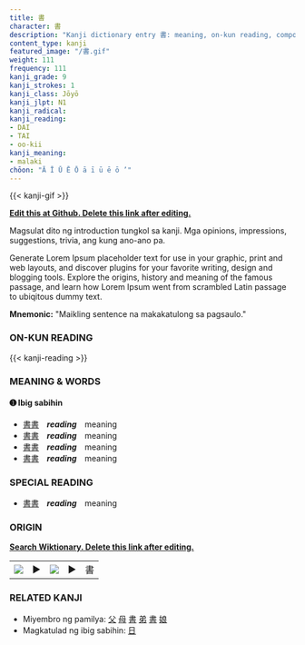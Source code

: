 ```yaml
---
title: 書
character: 書
description: "Kanji dictionary entry 書: meaning, on-kun reading, compounds, origin, related kanji"
content_type: kanji
featured_image: "/書.gif"
weight: 111
frequency: 111
kanji_grade: 9
kanji_strokes: 1
kanji_class: Jōyō
kanji_jlpt: N1
kanji_radical: 
kanji_reading: 
- DAI
- TAI
- oo-kii
kanji_meaning:
- malaki
chōon: "Ā Ī Ū Ē Ō ā ī ū ē ō ’"
---
```

[//]: # (Don't edit the line below. Kanji animated GIF code is automatically generated.)
{{< kanji-gif >}}

[//]: # (Edit below this line.)

**[Edit this at Github. Delete this link after editing.](https://github.com/tim0g/tim/tree/main/content/kanji/書/index.md)**

Magsulat dito ng introduction tungkol sa kanji. Mga opinions, impressions, suggestions, trivia, ang kung ano-ano pa.

Generate Lorem Ipsum placeholder text for use in your graphic, print and web layouts, and discover plugins for your favorite writing, design and blogging tools. Explore the origins, history and meaning of the famous passage, and learn how Lorem Ipsum went from scrambled Latin passage to ubiqitous dummy text.
 
**Mnemonic:** "Maikling sentence na makakatulong sa pagsaulo."

### ON-KUN READING

[//]: # (Don't edit the line below. ON-KUN READING code is automatically generated.)
{{< kanji-reading >}}

### MEANING & WORDS

#### ➊ **Ibig sabihin**
  - [書](../書)[書](../書)　***reading***　meaning
  - [書](../書)[書](../書)　***reading***　meaning
  - [書](../書)[書](../書)　***reading***　meaning
  - [書](../書)[書](../書)　***reading***　meaning

### SPECIAL READING
  - [書](../書)[書](../書)　***reading***　meaning

### ORIGIN

**[Search Wiktionary. Delete this link after editing.](https://wiktionary.org/wiki/書)**
<table class="kanji-table"><tr><td>
<img src="60px-書-bronze.svg.png">
</td><td>▶</td><td>
<img src="60px-書-oracle.svg.png">
</td><td>▶</td>
<td class="kanji-origin">書</td>
</tr></table>

### RELATED KANJI
- Miyembro ng pamilya: [父](../父) [母](../母) [書](../書) [弟](../弟) [書](../書) [娘](../娘)
- Magkatulad ng ibig sabihin: [日](../日)
